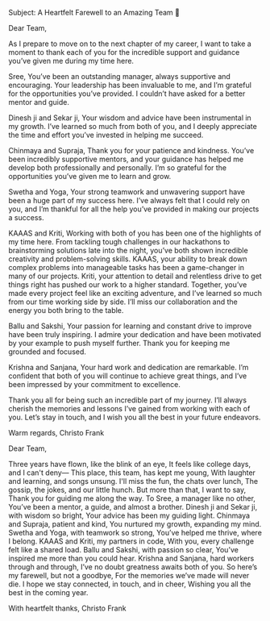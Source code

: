 Subject: A Heartfelt Farewell to an Amazing Team 🌟

Dear Team,

As I prepare to move on to the next chapter of my career, I want to take a moment to thank each of you for the incredible support and guidance you’ve given me during my time here.

Sree,
You’ve been an outstanding manager, always supportive and encouraging. Your leadership has been invaluable to me, and I’m grateful for the opportunities you’ve provided. I couldn’t have asked for a better mentor and guide.

Dinesh ji and Sekar ji,
Your wisdom and advice have been instrumental in my growth. I’ve learned so much from both of you, and I deeply appreciate the time and effort you’ve invested in helping me succeed.

Chinmaya and Supraja,
Thank you for your patience and kindness. You’ve been incredibly supportive mentors, and your guidance has helped me develop both professionally and personally. I’m so grateful for the opportunities you’ve given me to learn and grow.

Swetha and Yoga,
Your strong teamwork and unwavering support have been a huge part of my success here. I’ve always felt that I could rely on you, and I’m thankful for all the help you’ve provided in making our projects a success.

KAAAS and Kriti,
Working with both of you has been one of the highlights of my time here. From tackling tough challenges in our hackathons to brainstorming solutions late into the night, you’ve both shown incredible creativity and problem-solving skills. KAAAS, your ability to break down complex problems into manageable tasks has been a game-changer in many of our projects. Kriti, your attention to detail and relentless drive to get things right has pushed our work to a higher standard. Together, you’ve made every project feel like an exciting adventure, and I’ve learned so much from our time working side by side. I’ll miss our collaboration and the energy you both bring to the table.

Ballu and Sakshi,
Your passion for learning and constant drive to improve have been truly inspiring. I admire your dedication and have been motivated by your example to push myself further. Thank you for keeping me grounded and focused.

Krishna and Sanjana,
Your hard work and dedication are remarkable. I’m confident that both of you will continue to achieve great things, and I’ve been impressed by your commitment to excellence.

Thank you all for being such an incredible part of my journey. I’ll always cherish the memories and lessons I’ve gained from working with each of you. Let’s stay in touch, and I wish you all the best in your future endeavors.

Warm regards,
Christo Frank



Dear Team,

Three years have flown, like the blink of an eye,
It feels like college days, and I can't deny—
This place, this team, has kept me young,
With laughter and learning, and songs unsung.
I'll miss the fun, the chats over lunch,
The gossip, the jokes, and our little hunch.
But more than that, I want to say,
Thank you for guiding me along the way.
To Sree, a manager like no other,
You’ve been a mentor, a guide, and almost a brother.
Dinesh ji and Sekar ji, with wisdom so bright,
Your advice has been my guiding light.
Chinmaya and Supraja, patient and kind,
You nurtured my growth, expanding my mind.
Swetha and Yoga, with teamwork so strong,
You’ve helped me thrive, where I belong.
KAAAS and Kriti, my partners in code,
With you, every challenge felt like a shared load.
Ballu and Sakshi, with passion so clear,
You’ve inspired me more than you could hear.
Krishna and Sanjana, hard workers through and through,
I’ve no doubt greatness awaits both of you.
So here’s my farewell, but not a goodbye,
For the memories we’ve made will never die.
I hope we stay connected, in touch, and in cheer,
Wishing you all the best in the coming year.

With heartfelt thanks,
Christo Frank
